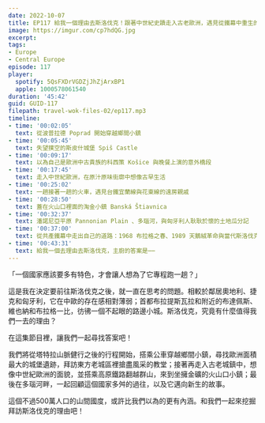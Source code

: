 ```yaml
---
date: 2022-10-07
title: EP117 給我一個理由去斯洛伐克！跟著中世紀史蹟走入古老歐洲，遇見從鐵幕中重生的山間國度
image: https://imgur.com/cp7hdQG.jpg
excerpt: 
tags:
- Europe
- Central Europe
episode: 117
player:
  spotify: 5QsFXDrVGDZjJhZjArxBP1
  apple: 1000578061540
duration: '45:42'
guid: GUID-117
filepath: travel-wok-files-02/ep117.mp3
timeline:
- time: '00:02:05'
  text: 從波普拉德 Poprad 開始穿越鄉間小鎮
- time: '00:05:45'
  text: 失望撲空的斯皮什城堡 Spiš Castle
- time: '00:09:17'
  text: 以為自己是歐洲中古貴族的科西策 Košice 與晚餐上演的意外橋段
- time: '00:17:45'
  text: 走入中世紀歐洲，在原汁原味街廓中想像古早生活
- time: '00:25:02'
  text: 一趟接著一趟的火車，遇見台鐵宜蘭線與花東線的遠房親戚
- time: '00:28:50'
  text: 蓋在火山口裡面的淘金小鎮 Banská Štiavnica
- time: '00:32:37'
  text: 潘諾尼亞平原 Pannonian Plain 、多瑙河，與匈牙利人耿耿於懷的土地瓜分記
- time: '00:37:00'
  text: 從共產鐵幕中走出自己的道路：1968 布拉格之春、1989 天鵝絨革命與當代斯洛伐克的誕生
- time: '00:43:31'
  text: 給我一個去理由去斯洛伐克，主廚的答案是⋯⋯
---
```

「一個國家應該要多有特色，才會讓人想為了它專程跑一趟？」

這是我在決定要前往斯洛伐克之後，就一直在思考的問題。相較於鄰居奧地利、捷克和匈牙利，它在中歐的存在感相對薄弱；首都布拉提斯瓦拉和附近的布達佩斯、維也納和布拉格一比，彷彿一個不起眼的路邊小城。斯洛伐克，究竟有什麼值得我們一去的理由？

在這集節目裡，讓我們一起尋找答案吧！

我們將從塔特拉山脈健行之後的行程開始，搭乘公車穿越鄉間小鎮，尋找歐洲面積最大的城堡遺跡，拜訪東方老城區裡搶盡風采的教堂；接著再走入古老城鎮中，想像中世紀歐洲的面貌，並搭乘高原鐵路翻越群山，來到坐擁金礦的火山口小鎮；最後在多瑙河畔，一起回顧這個國家多舛的過往，以及它邁向新生的故事。

這個不過500萬人口的山間國度，或許比我們以為的更有內涵。和我們一起來挖掘拜訪斯洛伐克的理由吧！